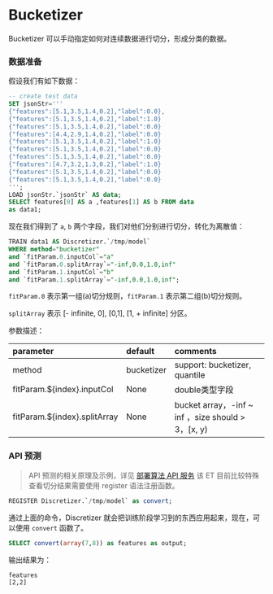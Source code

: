 # Bucketizer

Bucketizer 可以手动指定如何对连续数据进行切分，形成分类的数据。

### 数据准备

假设我们有如下数据：

```sql
-- create test data
SET jsonStr='''
{"features":[5.1,3.5,1.4,0.2],"label":0.0},
{"features":[5.1,3.5,1.4,0.2],"label":1.0}
{"features":[5.1,3.5,1.4,0.2],"label":0.0}
{"features":[4.4,2.9,1.4,0.2],"label":0.0}
{"features":[5.1,3.5,1.4,0.2],"label":1.0}
{"features":[5.1,3.5,1.4,0.2],"label":0.0}
{"features":[5.1,3.5,1.4,0.2],"label":0.0}
{"features":[4.7,3.2,1.3,0.2],"label":1.0}
{"features":[5.1,3.5,1.4,0.2],"label":0.0}
{"features":[5.1,3.5,1.4,0.2],"label":0.0}
''';
LOAD jsonStr.`jsonStr` AS data;
SELECT features[0] AS a ,features[1] AS b FROM data
as data1;
```

现在我们得到了 `a`, `b` 两个字段，我们对他们分别进行切分，转化为离散值：

```sql
TRAIN data1 AS Discretizer.`/tmp/model`
WHERE method="bucketizer"
and `fitParam.0.inputCol`="a"
and `fitParam.0.splitArray`="-inf,0.0,1.0,inf"
and `fitParam.1.inputCol`="b"
and `fitParam.1.splitArray`="-inf,0.0,1.0,inf";
```

`fitParam.0` 表示第一组(a)切分规则，`fitParam.1` 表示第二组(b)切分规则。

`splitArray` 表示 [- infinite, 0], [0,1], [1, + infinite] 分区。

参数描述：

|parameter|default|comments|
|:----|:----|:----|
|method|bucketizer|support: bucketizer, quantile|
|fitParam.${index}.inputCol|None|double类型字段|
|fitParam.${index}.splitArray|None|bucket array，-inf ~ inf ，size should > 3，[x, y)|

### API 预测

> API 预测的相关原理及示例，详见 [部署算法 API 服务](/byzer-lang/zh-cn/ml/api_service/README.md)
> 该 ET 目前比较特殊查看切分结果需要使用 register 语法注册函数。
```sql
REGISTER Discretizer.`/tmp/model` as convert;
```

通过上面的命令，Discretizer 就会把训练阶段学习到的东西应用起来，现在，可以使用 `convert` 函数了。

```sql
SELECT convert(array(7,8)) as features as output;
```

输出结果为：

```
features
[2,2]
```